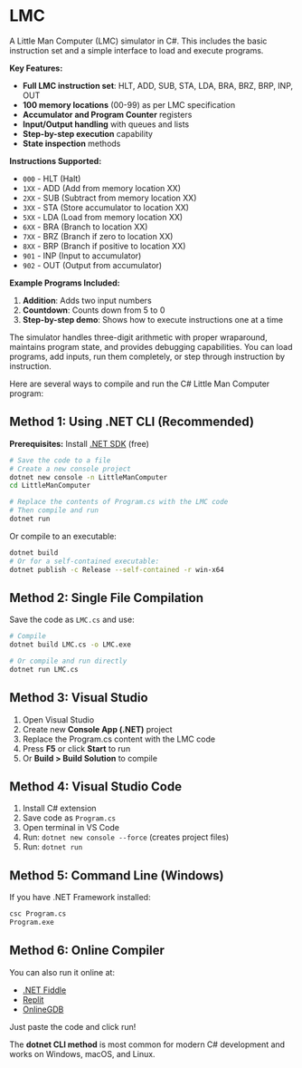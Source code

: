 # LMC

A Little Man Computer (LMC) simulator in C#. This includes the basic instruction set and a simple interface to load and execute programs.

**Key Features:**
- **Full LMC instruction set**: HLT, ADD, SUB, STA, LDA, BRA, BRZ, BRP, INP, OUT
- **100 memory locations** (00-99) as per LMC specification
- **Accumulator and Program Counter** registers
- **Input/Output handling** with queues and lists
- **Step-by-step execution** capability
- **State inspection** methods

**Instructions Supported:**
- `000` - HLT (Halt)
- `1XX` - ADD (Add from memory location XX)
- `2XX` - SUB (Subtract from memory location XX)
- `3XX` - STA (Store accumulator to location XX)
- `5XX` - LDA (Load from memory location XX)
- `6XX` - BRA (Branch to location XX)
- `7XX` - BRZ (Branch if zero to location XX)
- `8XX` - BRP (Branch if positive to location XX)
- `901` - INP (Input to accumulator)
- `902` - OUT (Output from accumulator)

**Example Programs Included:**
1. **Addition**: Adds two input numbers
2. **Countdown**: Counts down from 5 to 0
3. **Step-by-step demo**: Shows how to execute instructions one at a time

The simulator handles three-digit arithmetic with proper wraparound, maintains program state, and provides debugging capabilities. You can load programs, add inputs, run them completely, or step through instruction by instruction.

Here are several ways to compile and run the C# Little Man Computer program:

## Method 1: Using .NET CLI (Recommended)

**Prerequisites:** Install [.NET SDK](https://dotnet.microsoft.com/download) (free)

```bash
# Save the code to a file
# Create a new console project
dotnet new console -n LittleManComputer
cd LittleManComputer

# Replace the contents of Program.cs with the LMC code
# Then compile and run
dotnet run
```

Or compile to an executable:
```bash
dotnet build
# Or for a self-contained executable:
dotnet publish -c Release --self-contained -r win-x64
```

## Method 2: Single File Compilation

Save the code as `LMC.cs` and use:
```bash
# Compile
dotnet build LMC.cs -o LMC.exe

# Or compile and run directly
dotnet run LMC.cs
```

## Method 3: Visual Studio

1. Open Visual Studio
2. Create new **Console App (.NET)** project
3. Replace the Program.cs content with the LMC code
4. Press **F5** or click **Start** to run
5. Or **Build > Build Solution** to compile

## Method 4: Visual Studio Code

1. Install C# extension
2. Save code as `Program.cs`
3. Open terminal in VS Code
4. Run: `dotnet new console --force` (creates project files)
5. Run: `dotnet run`

## Method 5: Command Line (Windows)

If you have .NET Framework installed:
```cmd
csc Program.cs
Program.exe
```

## Method 6: Online Compiler

You can also run it online at:
- [.NET Fiddle](https://dotnetfiddle.net/)
- [Replit](https://replit.com/)
- [OnlineGDB](https://www.onlinegdb.com/online_csharp_compiler)

Just paste the code and click run!

The **dotnet CLI method** is most common for modern C# development and works on Windows, macOS, and Linux.
